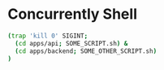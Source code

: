 # Concurrently Shell

```bash
(trap 'kill 0' SIGINT; 
  (cd apps/api; SOME_SCRIPT.sh) & 
  (cd apps/backend; SOME_OTHER_SCRIPT.sh)
)
```
